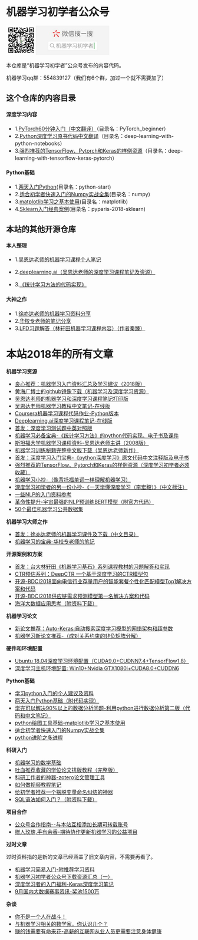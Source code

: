 # 机器学习初学者公众号

![公众号](images/gongzhong.jpg)

本仓库是“机器学习初学者”公众号发布的内容代码。

机器学习qq群：554839127（我们有6个群，加过一个就不需要加了）

## 这个仓库的内容目录

#### 深度学习内容

- 1.[PyTorch60分钟入门（中文翻译）](PyTorch_beginner/)（目录名：PyTorch_beginner）
- 2.[Python深度学习原书代码中文翻译](deep-learning-with-python-notebooks/)（目录名：deep-learning-with-python-notebooks）
- 3.[强烈推荐的TensorFlow、Pytorch和Keras的样例资源](deep-learning-with-tensorflow-keras-pytorch/)（目录名：deep-learning-with-tensorflow-keras-pytorch）

#### Python基础

- 1.[两天入门Python](python-start/)(目录名：python-start)
- 2.[适合初学者快速入门的Numpy实战全集](numpy/)(目录名：numpy)
- 3.[matplotlib学习之基本使用](matplotlib/)(目录名：matplotlib)
- 4.[Sklearn入门经典案例](pyparis-2018-sklearn/)(目录名：pyparis-2018-sklearn)



## 本站的其他开源仓库

#### 本人整理

- 1.[吴恩达老师的机器学习课程个人笔记](https://github.com/fengdu78/Coursera-ML-AndrewNg-Notes)

- 2.[deeplearning.ai（吴恩达老师的深度学习课程笔记及资源）](https://github.com/fengdu78/deeplearning_ai_books)

- 3.[《统计学习方法的代码实现》](https://github.com/fengdu78/lihang-code)


#### 大神之作

- 1.[徐亦达老师的机器学习资料分享](https://github.com/roboticcam/machine-learning-notes)
- 2.[华校专老师的笔记分享](http://http://www.huaxiaozhuan.com/)
- 3.[LFD习题解答（林轩田机器学习课程内容）（作者秦臻）](https://github.com/Doraemonzzz/Learning-from-data)



# 本站2018年的所有文章

**机器学习资源**

- [良心推荐：机器学习入门资料汇总及学习建议（2018版）](http://mp.weixin.qq.com/s?__biz=Mzg5NzAxMDgwNg==&mid=2247484000&idx=1&sn=92f198b840073e79e1a267d15a48a279&chksm=c0791f79f70e966fccd525bc2ecb11d328a12f566ccdc781132ffeeb41c484c1f7757db03911&scene=21#wechat_redirect)
- [黄海广博士的github镜像下载（机器学习及深度学习资源）](http://mp.weixin.qq.com/s?__biz=Mzg5NzAxMDgwNg==&mid=2247483810&idx=1&sn=b35ff5aea7cc2a63c459c7f172263a2d&chksm=c0791cbbf70e95ad2e1cf7109cb50422bc07d0db6cbad502d11d3194aa92c608d5053f218cdd&scene=21#wechat_redirect)
- [吴恩达老师的机器学习和深度学习课程笔记打印版](http://mp.weixin.qq.com/s?__biz=Mzg5NzAxMDgwNg==&mid=2247483678&idx=1&sn=da7de252a11a1097e50381a27cb2cfb1&chksm=c0791c07f70e951178054c7d4acc88becfccf953f83a2d616f8508d8bfa3d31d8cdec0c6979f&scene=21#wechat_redirect)
- [吴恩达老师机器学习教程中文笔记-在线版](http://mp.weixin.qq.com/s?__biz=Mzg5NzAxMDgwNg==&mid=2247483672&idx=1&sn=1845db207245efc9d33eeede5ea4b99e&chksm=c0791c01f70e9517cfb80b17d0e72836c5c573b33d9bcdc4ec57f02b6b73260d9c3e907a81e0&scene=21#wechat_redirect)
- [Coursera机器学习课程代码作业-Python版本](http://mp.weixin.qq.com/s?__biz=Mzg5NzAxMDgwNg==&mid=2247483784&idx=1&sn=6c158b9f13ebc612f0fb967323df16c4&chksm=c0791c91f70e95874606edc1a4a0fc38e5063d2634963c793d85c18e5d396be059176bd8d0d6&scene=21#wechat_redirect)
- [Deeplearning.ai深度学习课程笔记-在线版](http://mp.weixin.qq.com/s?__biz=Mzg5NzAxMDgwNg==&mid=2247483694&idx=1&sn=f2d7c0be70d0fd17ee6a685cba6f399d&chksm=c0791c37f70e9521daf50bbee06f925505b61ec963397aba08af87925081f019f33ca27ffe5e&scene=21#wechat_redirect)
- [首发：深度学习测试题中英对照版](http://mp.weixin.qq.com/s?__biz=Mzg5NzAxMDgwNg==&mid=2247483772&idx=1&sn=7046f9f8d5ae0329c6ab25d1fd8510d3&chksm=c0791c65f70e95734cfb3405658049209036c7097cbb17bc62816523acdc4c2ccca43d1bafdd&scene=21#wechat_redirect)
- [机器学习必备宝典-《统计学习方法》的python代码实现、电子书及课件](http://mp.weixin.qq.com/s?__biz=Mzg5NzAxMDgwNg==&mid=2247483911&idx=1&sn=0aa891449692d85382a9b2b5016728bb&chksm=c0791f1ef70e960822c7b67b4216f6c7dc55b2c0f3f75ec7527523daea9ad25b3f86b94d5bec&scene=21#wechat_redirect)
- [斯坦福大学机器学习课程资料-吴恩达老师主讲（2008版）](http://mp.weixin.qq.com/s?__biz=Mzg5NzAxMDgwNg==&mid=2247483778&idx=1&sn=f1fe52a5451eef4e4c6d8463d01621ef&chksm=c0791c9bf70e958d4c57d0f9b2df37ae9cdbed304df030a27161a0ad7f9872926f217e6032d3&scene=21#wechat_redirect)
- [机器学习训练秘籍完整中文版下载（吴恩达老师新作）](http://mp.weixin.qq.com/s?__biz=Mzg5NzAxMDgwNg==&mid=2247483815&idx=1&sn=c220c09741e942b6d402f1090a2d72da&chksm=c0791cbef70e95a88745a8df9b3f2f0e2fe93591a21a3f4c331a920d74cdc6bf564ab33ff8df&scene=21#wechat_redirect)
- [首发：深度学习入门宝典-《python深度学习》原文代码中文注释版及电子书](http://mp.weixin.qq.com/s?__biz=Mzg5NzAxMDgwNg==&mid=2247483804&idx=1&sn=9e862f6d127d70c2619e362c499e15b1&chksm=c0791c85f70e9593cd6106679feaac4b1eace9f717b788f9fbbae05c1b198308c45342ea6992&scene=21#wechat_redirect)
- [强烈推荐的TensorFlow、Pytorch和Keras的样例资源（深度学习初学者必须收藏）](http://mp.weixin.qq.com/s?__biz=Mzg5NzAxMDgwNg==&mid=2247483961&idx=1&sn=7fa7e3e8a1cd4abf3e3357b2f6448118&chksm=c0791f20f70e9636821676c4302a1113016e547632c8e3872bcf815b41de95a7a5b25f3c5f62&scene=21#wechat_redirect)
- [机器学习小抄-（像背托福单词一样理解机器学习）](http://mp.weixin.qq.com/s?__biz=Mzg5NzAxMDgwNg==&mid=2247483707&idx=1&sn=2f28175ecea445129a5e62441aeebd37&chksm=c0791c22f70e95340f61a978147314dd02bf8ab1bd9c49f3b86f928e371dac0ead6eda64116a&scene=21#wechat_redirect)
- [深度学习初学者的另一份小抄-《一天学懂深度学习（李宏毅）》（中文标注）](http://mp.weixin.qq.com/s?__biz=Mzg5NzAxMDgwNg==&mid=2247483860&idx=1&sn=514c1c053e31c4ced3bffe75e02f4b05&chksm=c0791ccdf70e95dba8c32d3b12836359159a2045019e8d5fb45ca578a9846f4601439b42bba3&scene=21#wechat_redirect)
- [一些NLP的入门资料参考](http://mp.weixin.qq.com/s?__biz=Mzg5NzAxMDgwNg==&mid=2247483752&idx=1&sn=779b10f781fd7699040d7fcd5889b998&chksm=c0791c71f70e9567c91c9459641bff333c490a3326e0549fbdc58131fcc9fa5245f8785a54d9&scene=21#wechat_redirect)
- [革命性提升-宇宙最强的NLP预训练BERT模型（附官方代码）](http://mp.weixin.qq.com/s?__biz=Mzg5NzAxMDgwNg==&mid=2247483930&idx=1&sn=31db561b207aed2b488ddb719ec7513f&chksm=c0791f03f70e9615586cf6be32352d0096da71563e87b20e3b115b206c1804d37bd3703fa5fe&scene=21#wechat_redirect)
- [50个最佳机器学习公共数据集](http://mp.weixin.qq.com/s?__biz=Mzg5NzAxMDgwNg==&mid=2247483877&idx=1&sn=ca49142a7bded5c01ce39e25a004b5bd&chksm=c0791cfcf70e95eab42f6565f487c854c803cb072e225e9a30ebf25910ccef7b61ac794990b3&scene=21#wechat_redirect) 

**机器学习大师之作**

- [首发：徐亦达老师的机器学习课件及下载（中文目录）](http://mp.weixin.qq.com/s?__biz=Mzg5NzAxMDgwNg==&mid=2247483886&idx=1&sn=e3a0c27f24446edb67b877d25007aec6&chksm=c0791cf7f70e95e1c601dc184bb681a7150c61fe5c4173e5abee72b1b3d9be71b5774b3d6a1a&scene=21#wechat_redirect)
- [机器学习的宝典-华校专老师的笔记](http://mp.weixin.qq.com/s?__biz=Mzg5NzAxMDgwNg==&mid=2247483789&idx=1&sn=c6cebaaede9d87fc2ea2b38532f89a7b&chksm=c0791c94f70e9582ff738a80d0138fbb7644dfa2e23f8ef83b9f09da92d4bc31f44773befbee&scene=21#wechat_redirect)

**开源案例和方案**

- [首发：台大林轩田《机器学习基石》系列课程教材的习题解答和实现](http://mp.weixin.qq.com/s?__biz=Mzg5NzAxMDgwNg==&mid=2247483984&idx=1&sn=0fc0797e69ef856105bf747a43b4fa1e&chksm=c0791f49f70e965f218747c9ff986f3b702df2d5c4b7be80ab267ed9a4a55303c25fb001a83f&scene=21#wechat_redirect)
- [CTR预估系列：DeepCTR 一个基于深度学习的CTR模型包](http://mp.weixin.qq.com/s?__biz=Mzg5NzAxMDgwNg==&mid=2247483919&idx=1&sn=5fae97fbf1f94a8dec026f08abf0e9c5&chksm=c0791f16f70e9600a2bd47cade5117ad4a64088fca6fc45c51cd0ef6a41f7652650261f058d9&scene=21#wechat_redirect)
- [开源-BDCI2018面向电信行业存量用户的智能套餐个性化匹配模型Top1解决方案和代码](http://mp.weixin.qq.com/s?__biz=Mzg5NzAxMDgwNg==&mid=2247483956&idx=1&sn=5074fcdc8d63a6f2e9d89884d3f369ee&chksm=c0791f2df70e963bbde6058789f6d64c428c07c1f228b96b0056751d08e1b4cd5c6c752021e2&scene=21#wechat_redirect)
- [开源-BDCI2018供应链需求预测模型第一名解决方案和代码](http://mp.weixin.qq.com/s?__biz=Mzg5NzAxMDgwNg==&mid=2247483986&idx=1&sn=0c2c9e185c8a7afba37a212d2af947d5&chksm=c0791f4bf70e965da27dff285473d5b72dc9c58674da3261114a98c174f5fd480f85c4a7b3cc&scene=21#wechat_redirect)
- [海洋大数据应用思考（附资料下载）](http://mp.weixin.qq.com/s?__biz=Mzg5NzAxMDgwNg==&mid=2247483767&idx=1&sn=004de7eff7b8c0621ec25a635bec4b17&chksm=c0791c6ef70e95784174194f028477e1ff9e67b74a1a44a5443c5a659750e0a1610969d6d420&scene=21#wechat_redirect)

**机器学习论文**

- [新论文推荐：Auto-Keras:自动搜索深度学习模型的网络架构和超参数](http://mp.weixin.qq.com/s?__biz=Mzg5NzAxMDgwNg==&mid=2247483820&idx=1&sn=90fcd5fe6262e5a0e22212480e82ed9d&chksm=c0791cb5f70e95a372bc8bf0bfa382bed6a2dd1c0dab036ff4fae2668dccf660f62b2ec3fd07&scene=21#wechat_redirect)
- [机器学习新论文推荐-（成对关系约束的非负矩阵分解）](http://mp.weixin.qq.com/s?__biz=Mzg5NzAxMDgwNg==&mid=2247483746&idx=1&sn=e26b8d4a573f87d28ddef4075d7cbe43&chksm=c0791c7bf70e956d8a3918f5441c85c4228f133b65ab57a1ca05a4a1050c760364e284eec89a&scene=21#wechat_redirect) 

**硬件和环境配置**

- [Ubuntu 18.04深度学习环境配置（CUDA9.0+CUDNN7.4+TensorFlow1.8）](http://mp.weixin.qq.com/s?__biz=Mzg5NzAxMDgwNg==&mid=2247483901&idx=1&sn=f02bd7866ad172ef0c9669851dffde2a&chksm=c0791ce4f70e95f2343047e62d513c0106eedebc09cc25d1c45598ede21da8655a974c6a69c5&scene=21#wechat_redirect)
- [深度学习主机环境配置: Win10+Nvidia GTX1080i+CUDA8.0+CUDDN6 ](http://mp.weixin.qq.com/s?__biz=Mzg5NzAxMDgwNg==&mid=2247483665&idx=1&sn=331d52e5b52fd6eb2ba58c16a0fe3458&chksm=c0791c08f70e951e6c47254389112443e9d50ce919a7da25670a636756b090e500bf81580f1c&scene=21#wechat_redirect)

**Python基础**

- [学习python入门的个人建议及资料](http://mp.weixin.qq.com/s?__biz=Mzg5NzAxMDgwNg==&mid=2247483690&idx=1&sn=701cc75092e7213b6a9b04b57b5e15f3&chksm=c0791c33f70e9525a1f48179802f17d50fc4deab5333cb8b142df20e15b6a117df353c168a45&scene=21#wechat_redirect)
- [两天入门Python基础（附代码实现）](http://mp.weixin.qq.com/s?__biz=Mzg5NzAxMDgwNg==&mid=2247483926&idx=1&sn=c19ee22819f98022e01da9343ad4cb85&chksm=c0791f0ff70e9619fd5a02a7cea9ae75bda478eedfcf2accc8ed2853a09b325c331bebfeb8ec&scene=21#wechat_redirect)
- [学完可以解决90%以上的数据分析问题-利用python进行数据分析第二版（代码和中文笔记）](http://mp.weixin.qq.com/s?__biz=Mzg5NzAxMDgwNg==&mid=2247484020&idx=1&sn=c281956f8414f38c48cc8b358f9dcc26&chksm=c0791f6df70e967b33e4f828031dc3f070ca7b8ae855692245cb8f41480686122d56db4600a2&scene=21#wechat_redirect)
- [python绘图工具基础-matplotlib学习之基本使用](http://mp.weixin.qq.com/s?__biz=Mzg5NzAxMDgwNg==&mid=2247483988&idx=1&sn=0cb80ff3f91f1bf43b14c968ae709576&chksm=c0791f4df70e965b806993b0fe1ead8dc65fa23a010341d0b2f2c5792a66233975895fc43e9e&scene=21#wechat_redirect)
- [适合初学者快速入门的Numpy实战全集](http://mp.weixin.qq.com/s?__biz=Mzg5NzAxMDgwNg==&mid=2247484006&idx=1&sn=1d0b49c0200e901915a99d29f0dadc79&chksm=c0791f7ff70e966929ed3a9b1358beb3b31a1106084f4332176476eafebf3a407fff2150d5b3&scene=21#wechat_redirect)
- [python进阶之多进程 ](http://mp.weixin.qq.com/s?__biz=Mzg5NzAxMDgwNg==&mid=2247484014&idx=1&sn=25a415e5992f9f20c3e4e03dc1678b53&chksm=c0791f77f70e9661dd63cbf156de58fdc906e96f2a02dcef9bed7c35ab8754d9b255fab99aa1&scene=21#wechat_redirect)

**科研入门**

- [机器学习的数学基础](http://mp.weixin.qq.com/s?__biz=Mzg5NzAxMDgwNg==&mid=2247483685&idx=1&sn=1cc418d56344a222a0b6c9a56bdc5026&chksm=c0791c3cf70e952ada01da3a790baa6325c2656a554566716ad96b83c7d1868770514aca8409&scene=21#wechat_redirect)
- [吐血推荐收藏的学位论文排版教程（完整版）](http://mp.weixin.qq.com/s?__biz=Mzg5NzAxMDgwNg==&mid=2247483979&idx=1&sn=9accf54de60fa6fe8f01cbd22e4df1a8&chksm=c0791f52f70e9644157b1c7a2ac0e3a0ba3e785ce45ff84ca22dbab50f7f0e542d7e6eb24b4f&scene=21#wechat_redirect)
- [科研工作者的神器-zotero论文管理工具](http://mp.weixin.qq.com/s?__biz=Mzg5NzAxMDgwNg==&mid=2247483673&idx=1&sn=013a1171e4c44ce19ffe0ffb743b45a8&chksm=c0791c00f70e9516ca6835acdfefaf539d3e121890354c6aba45fb6802fa8709f3a41cb856a7&scene=21#wechat_redirect)
- [如何做视频教程笔记](http://mp.weixin.qq.com/s?__biz=Mzg5NzAxMDgwNg==&mid=2247483829&idx=1&sn=75e97f26a4c9112c8efa932f16a63c1a&chksm=c0791cacf70e95ba585cc7bc302107eb5e5a733a58fe927d7016b590e351300306e78513c60b&scene=21#wechat_redirect)
- [给初学者推荐一个摆脱变量命名纠结的神器](http://mp.weixin.qq.com/s?__biz=Mzg5NzAxMDgwNg==&mid=2247483992&idx=1&sn=06c1765f0eb06fd28888b3625c4ccff1&chksm=c0791f41f70e96576c11aa7c301096f5788931ccb4c6adf532d40e6a5de14ef3024f629f4824&scene=21#wechat_redirect)
- [SQL语法如何入门？（附资料下载）](http://mp.weixin.qq.com/s?__biz=Mzg5NzAxMDgwNg==&mid=2247483760&idx=1&sn=60acdd5afac45fc6d17f5c714389079d&chksm=c0791c69f70e957fbf51c1d213b66817e05b9f5edf9ce128131b4697ceb122798d1bed7eed98&scene=21#wechat_redirect)

**项目合作**

- [公众号合作指南--与本站互相添加长期可转载账号](http://mp.weixin.qq.com/s?__biz=Mzg5NzAxMDgwNg==&mid=2247483996&idx=1&sn=c0d7eb311071ef1eba98d89e274a35b6&chksm=c0791f45f70e96533089471e6732450739eaa3c07d07e90290652636778eea17e2eac2fa8916&scene=21#wechat_redirect)
- [赠人玫瑰,手有余香-期待协作更新机器学习的公益项目 ](http://mp.weixin.qq.com/s?__biz=Mzg5NzAxMDgwNg==&mid=2247483924&idx=1&sn=751c23682abc116ec4c2401e942f4d4d&chksm=c0791f0df70e961bb602b004e70b5c3f780ca56fce49490d6e53cfdbbc374ed1c21c73bcf1a2&scene=21#wechat_redirect)

**过时文章**

过时资料指的是新的文章已经涵盖了旧文章内容，不需要再看了。

- [机器学习简易入门-附推荐学习资料](http://mp.weixin.qq.com/s?__biz=Mzg5NzAxMDgwNg==&mid=2247483872&idx=1&sn=a8d462ba6bbe582fd35d6a1240c15f86&chksm=c0791cf9f70e95ef60751437a698b0bee4188405bc9bedebea34611a96f7207c10a9b7309bfa&scene=21#wechat_redirect)
- [机器学习初学者公众号下载资源汇总（一）](http://mp.weixin.qq.com/s?__biz=Mzg5NzAxMDgwNg==&mid=2247483792&idx=1&sn=5fe8d315183102be6f4ad92695d0f475&chksm=c0791c89f70e959fcbeda0ad8290093c8edc70b4fcb310073131bab1d01506795204726b7f07&scene=21#wechat_redirect)
- [深度学习者的入门福利-Keras深度学习笔记](http://mp.weixin.qq.com/s?__biz=Mzg5NzAxMDgwNg==&mid=2247483914&idx=1&sn=cecee99473f6d7d33565389c6de4ed16&chksm=c0791f13f70e9605b69e84ee7e1a1a30ff3b4e78e19b71766831e4fa438d2422fed270b15685&scene=21#wechat_redirect)
- [9月国内大数据赛事资讯-奖池1500万 ](http://mp.weixin.qq.com/s?__biz=Mzg5NzAxMDgwNg==&mid=2247483701&idx=1&sn=96ac60cf968284a7ae75b733a52df8bd&chksm=c0791c2cf70e953a45690656f2bd68c25287b2ba0a0c31db4debde5a38808c68ad5d82403e81&scene=21#wechat_redirect)

**杂谈**

- [你不是一个人在战斗！](http://mp.weixin.qq.com/s?__biz=Mzg5NzAxMDgwNg==&mid=2247483699&idx=1&sn=1518fb758a87a89fdf4614952baf4069&chksm=c0791c2af70e953c0cb2289ccf672b1f2968273ce1b01b41a8a874853668681c0381e629db33&scene=21#wechat_redirect)
- [与机器学习相关的数学家，你认识几个？](http://mp.weixin.qq.com/s?__biz=Mzg5NzAxMDgwNg==&mid=2247483740&idx=1&sn=e5cc3739911f4feb4c9bffed09de209b&chksm=c0791c45f70e9553b2eb33459ecc116327018013a288e0de5b33c39052f2103390ea2697f2ce&scene=21#wechat_redirect)
- [赚的钱需要有命来花-高薪的互联网从业人员更需要注意身体健康](http://mp.weixin.qq.com/s?__biz=Mzg5NzAxMDgwNg==&mid=2247483824&idx=1&sn=36f5cdfe9b3830ccb1566d9a4877ffa7&chksm=c0791ca9f70e95bfa5f49d6e411935766a8c1b17a0d831a41f30115a30bbbde485eeb2cf0c95&scene=21#wechat_redirect)